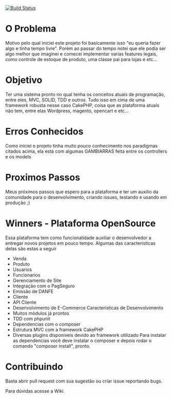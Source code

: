 [![Build Status](https://scrutinizer-ci.com/g/reginaldojunior/winners/badges/build.png?b=master)](https://scrutinizer-ci.com/g/reginaldojunior/winners/)


O Problema
=======
Motivo pelo qual iniciei este projeto foi basicamente isso "eu queria fazer algo e tinha tempo livre". Porém ao passar do tempo notei que ele podia ser algo melhor que imaginei e comecei implementar varias features legais, como controle de estoque de produto, uma classe pai para lojas e etc...

Objetivo
=======
Ter uma sistema pronto no qual tenha os conceitos atuais de programação, entre eles, MVC, SOLID, TDD e outros. Tudo isso em cima de uma framework robusta nesse caso CakePHP, coisa que as plataforma atuais não tem, entre elas Wordpress, magento, opencart e etc...

Erros Conhecidos
=======
Como iniciei o projeto tinha muito pouco conhecimento nos paradigmas citados acima, ela está com algumas GAMBIARRAS feita entre os controllers e os models

Proximos Passos
=======
Meus próximos passos que espero para a plataforma e ter um auxilio da comunidade para o desenvolvimento, criando issues, testando e usando em produção ;)

Winners - Plataforma OpenSource
=======
Essa plataforma tem como funcionalidade auxiliar o desenvolvedor a entregar novos projetos em pouco tempo.
Algumas das caracteristicas delas são estas a seguir
  - Venda
  - Produto
  - Usuarios
  - Funcionarios
  - Gerenciamento de Site
  - Integração com o PagSeguro
  - Emissão de DANFE
  - Cliente
  - API Cliente 
  - Desenvolvimento de E-Commerce 
Caracteristicas de Desenvolvimento
  - Muitos módulos já prontos
  - TDD com phpunit
  - Dependencias com o composer
  - Estrutura MVC com a framework CakePHP
  - Diversas plugins disponiveis devido ao framework utilizado
Para instalar as dependencias você deve instalar o composer e depois rodar o comando "composer install", pronto.

Contribuindo
=======
Basta abrir pull request com sua sugestão ou criar issue reportando bugs.


Para dúvidas acesse a Wiki.
